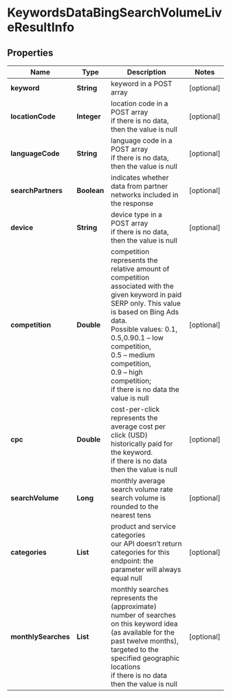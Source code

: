 # KeywordsDataBingSearchVolumeLiveResultInfo


## Properties

| Name | Type | Description | Notes |
|------------ | ------------- | ------------- | -------------|
**keyword** | **String** | keyword in a POST array |[optional]|
**locationCode** | **Integer** | location code in a POST array<br>if there is no data, then the value is null |[optional]|
**languageCode** | **String** | language code in a POST array<br>if there is no data, then the value is null |[optional]|
**searchPartners** | **Boolean** | indicates whether data from partner networks included in the response |[optional]|
**device** | **String** | device type in a POST array<br>if there is no data, then the value is null |[optional]|
**competition** | **Double** | competition<br>represents the relative amount of competition associated with the given keyword in paid SERP only. This value is based on Bing Ads data.<br>Possible values: 0.1, 0.5,0.90.1 – low competition,<br>0.5 – medium competition,<br>0.9 – high competition;<br>if there is no data the value is null |[optional]|
**cpc** | **Double** | cost-per-click<br>represents the average cost per click (USD) historically paid for the keyword.<br>if there is no data then the value is null |[optional]|
**searchVolume** | **Long** | monthly average search volume rate<br>search volume is rounded to the nearest tens |[optional]|
**categories** | **List<String>** | product and service categories<br>our API doesn’t return categories for this endpoint: the parameter will always equal null |[optional]|
**monthlySearches** | **List<MonthlySearchesInfo>** | monthly searches<br>represents the (approximate) number of searches on this keyword idea (as available for the past twelve months), targeted to the specified geographic locations<br>if there is no data then the value is null |[optional]|